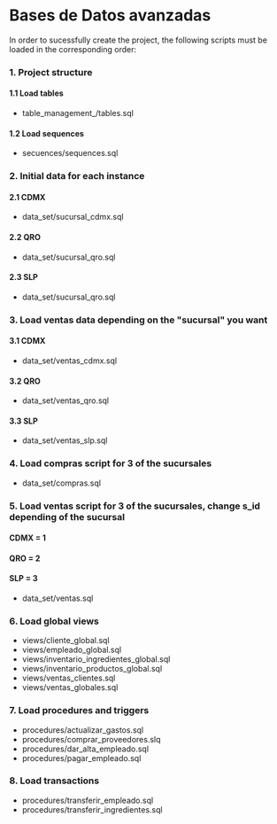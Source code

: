 # Bases de Datos avanzadas
In order to sucessfully create the project, the following scripts must be loaded in the corresponding order:

### 1. Project structure

#### 1.1 Load tables
* table_management_/tables.sql

#### 1.2 Load sequences
* secuences/sequences.sql

### 2. Initial data for each instance
#### 2.1 CDMX
* data_set/sucursal_cdmx.sql

#### 2.2 QRO
* data_set/sucursal_qro.sql

#### 2.3 SLP
* data_set/sucursal_qro.sql

### 3. Load ventas data depending on the "sucursal" you want
#### 3.1 CDMX
* data_set/ventas_cdmx.sql

#### 3.2 QRO
* data_set/ventas_qro.sql

#### 3.3 SLP
* data_set/ventas_slp.sql

### 4. Load compras script for 3 of the sucursales
* data_set/compras.sql

### 5. Load ventas script for 3 of the sucursales, change s_id depending of the sucursal

#### CDMX = 1

#### QRO = 2

#### SLP = 3

* data_set/ventas.sql


### 6. Load global views

* views/cliente_global.sql
* views/empleado_global.sql
* views/inventario_ingredientes_global.sql
* views/inventario_productos_global.sql
* views/ventas_clientes.sql
* views/ventas_globales.sql

### 7. Load procedures and triggers
* procedures/actualizar_gastos.sql
* procedures/comprar_proveedores.slq
* procedures/dar_alta_empleado.sql
* procedures/pagar_empleado.sql

### 8. Load transactions
* procedures/transferir_empleado.sql
* procedures/transferir_ingredientes.sql
